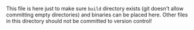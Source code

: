 This file is here just to make sure `build` directory exists (git doesn't allow committing empty directories) and binaries can be placed here. Other files in this directory should not be committed to version control!